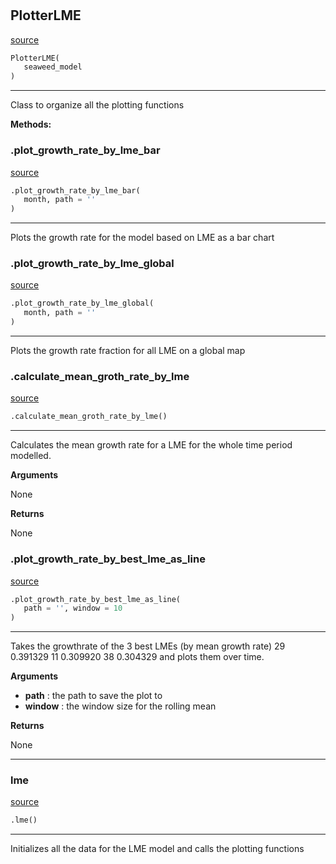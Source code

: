 #


## PlotterLME
[source](https://github.com/allfed/Seaweed-Growth-Model/blob/master/src/plotting/plotter_lme.py/#L9)
```python 
PlotterLME(
   seaweed_model
)
```


---
Class to organize all the plotting functions


**Methods:**


### .plot_growth_rate_by_lme_bar
[source](https://github.com/allfed/Seaweed-Growth-Model/blob/master/src/plotting/plotter_lme.py/#L17)
```python
.plot_growth_rate_by_lme_bar(
   month, path = ''
)
```

---
Plots the growth rate for the model based on LME as a bar chart

### .plot_growth_rate_by_lme_global
[source](https://github.com/allfed/Seaweed-Growth-Model/blob/master/src/plotting/plotter_lme.py/#L36)
```python
.plot_growth_rate_by_lme_global(
   month, path = ''
)
```

---
Plots the growth rate fraction for all LME on a global map

### .calculate_mean_groth_rate_by_lme
[source](https://github.com/allfed/Seaweed-Growth-Model/blob/master/src/plotting/plotter_lme.py/#L68)
```python
.calculate_mean_groth_rate_by_lme()
```

---
Calculates the mean growth rate for a LME for the whole
time period modelled.

**Arguments**

None

**Returns**

None

### .plot_growth_rate_by_best_lme_as_line
[source](https://github.com/allfed/Seaweed-Growth-Model/blob/master/src/plotting/plotter_lme.py/#L92)
```python
.plot_growth_rate_by_best_lme_as_line(
   path = '', window = 10
)
```

---
Takes the growthrate of the 3 best LMEs (by mean growth rate)
29    0.391329
11    0.309920
38    0.304329
and plots them over time.


**Arguments**

* **path**  : the path to save the plot to
* **window**  : the window size for the rolling mean


**Returns**

None

----


### lme
[source](https://github.com/allfed/Seaweed-Growth-Model/blob/master/src/plotting/plotter_lme.py/#L136)
```python
.lme()
```

---
Initializes all the data for the LME model and calls the plotting functions
